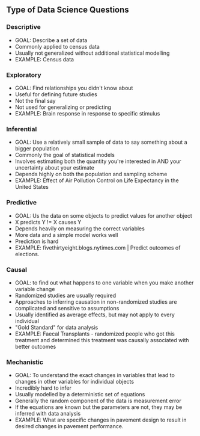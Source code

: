 ## Type of Data Science Questions

### Descriptive
* GOAL: Describe a set of data
* Commonly applied to census data
* Usually not generalized without additional statistical modelling
* EXAMPLE: Census data

### Exploratory
* GOAL: Find relationships you didn't know about
* Useful for defining future studies
* Not the final say
* Not used for generalizing or predicting
* EXAMPLE: Brain response in response to specific stimulus

### Inferential
* GOAL: Use a relatively small sample of data to say something about a bigger population
* Commonly the goal of statistical models
* Involves estimating both the quantity you're interested in AND your uncertainty about your estimate
* Depends highly on both the population and sampling scheme
* EXAMPLE: Effect of Air Pollution Control on Life Expectancy in the United States

### Predictive
* GOAL: Us the data on some objects to predict values for another object
* X predicts Y != X causes Y
* Depends heavily on measuring the correct variables
* More data and a simple model works well
* Prediction is hard
* EXAMPLE: fivethirtyeight.blogs.nytimes.com | Predict outcomes of elections.

### Causal 
* GOAL: to find out what happens to one variable when you make another variable change
* Randomized studies are usually required
* Approaches to inferring causation in non-randomized studies are complicated and sensitive to assumptions
* Usually identified as average effects, but may not apply to every individual
* "Gold Standard" for data analysis
* EXAMPLE: Faecal Transplants - randomized people who got this treatment and determined this treatment was causally associated with better outcomes

### Mechanistic
* GOAL: To understand the exact changes in variables that lead to changes in other variables for individual objects
* Incredibly hard to infer
* Usually modelled by a deterministic set of equations
* Generally the random component of the data is measurement error
* If the equations are known but the parameters are not, they may be inferred with data analysis
* EXAMPLE: What are specific changes in pavement design to result in desired changes in pavement performance.